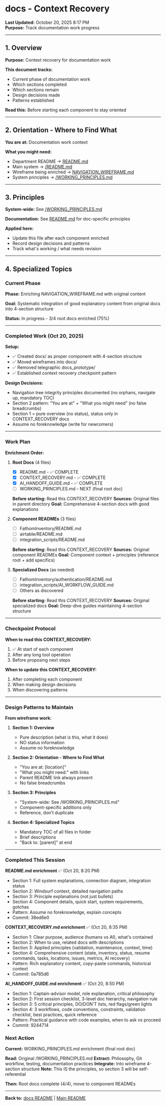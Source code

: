 # docs - Context Recovery

**Last Updated:** October 20, 2025 8:17 PM  
**Purpose:** Track documentation work progress

---

## 1. Overview

**Purpose:** Context recovery for documentation work

**This document tracks:**
- Current phase of documentation work
- Which sections completed
- Which sections remain
- Design decisions made
- Patterns established

**Read this:** Before starting each component to stay oriented

---

## 2. Orientation - Where to Find What

**You are at:** Documentation work context

**What you might need:**
- Department README → [README.md](README.md)
- Main system → [/README.md](../README.md)
- Wireframe being enriched → [NAVIGATION_WIREFRAME.md](NAVIGATION_WIREFRAME.md)
- System principles → [/WORKING_PRINCIPLES.md](../WORKING_PRINCIPLES.md)

---

## 3. Principles

**System-wide:** See [/WORKING_PRINCIPLES.md](../WORKING_PRINCIPLES.md)

**Documentation:** See [README.md](README.md) for doc-specific principles

**Applied here:**
- Update this file after each component enriched
- Record design decisions and patterns
- Track what's working / what needs revision

---

## 4. Specialized Topics

### Current Phase

**Phase:** Enriching NAVIGATION_WIREFRAME.md with original content

**Goal:** Systematic integration of good explanatory content from original docs into 4-section structure

**Status:** In progress - 3/4 root docs enriched (75%)

---

### Completed Work (Oct 20, 2025)

**Setup:**
- ✅ Created docs/ as proper component with 4-section structure
- ✅ Moved wireframes into docs/
- ✅ Removed telegraphic docs_prototype/
- ✅ Established context recovery checkpoint pattern

**Design Decisions:**
- Navigation tree integrity principles documented (no orphans, navigate up, mandatory TOC)
- Section 2 pattern: "You are at" + "What you might need" (no false breadcrumbs)
- Section 1 = pure overview (no status), status only in CONTEXT_RECOVERY docs
- Assume no foreknowledge (write for newcomers)

---

### Work Plan

**Enrichment Order:**

1. **Root Docs** (4 files)
   - [x] README.md - ✅ COMPLETE
   - [x] CONTEXT_RECOVERY.md - ✅ COMPLETE
   - [x] AI_HANDOFF_GUIDE.md - ✅ COMPLETE
   - [ ] WORKING_PRINCIPLES.md - NEXT (final root doc)
   
   **Before starting:** Read this CONTEXT_RECOVERY
   **Sources:** Original files in parent directory
   **Goal:** Comprehensive 4-section docs with good explanations

2. **Component READMEs** (3 files)
   - [ ] FathomInventory/README.md
   - [ ] airtable/README.md
   - [ ] integration_scripts/README.md
   
   **Before starting:** Read this CONTEXT_RECOVERY
   **Sources:** Original component READMEs
   **Goal:** Component context + principles (reference root + add specifics)

3. **Specialized Docs** (as needed)
   - [ ] FathomInventory/authentication/README.md
   - [ ] integration_scripts/AI_WORKFLOW_GUIDE.md
   - [ ] Others as discovered
   
   **Before starting:** Read this CONTEXT_RECOVERY
   **Sources:** Original specialized docs
   **Goal:** Deep-dive guides maintaining 4-section structure

---

### Checkpoint Protocol

**When to read this CONTEXT_RECOVERY:**
1. ✅ At start of each component
2. After any long tool operation
3. Before proposing next steps

**When to update this CONTEXT_RECOVERY:**
1. After completing each component
2. When making design decisions
3. When discovering patterns

---

### Design Patterns to Maintain

**From wireframe work:**

1. **Section 1: Overview**
   - Pure description (what is this, what it does)
   - NO status information
   - Assume no foreknowledge

2. **Section 2: Orientation - Where to Find What**
   - "You are at: [location]"
   - "What you might need:" with links
   - Parent README link always present
   - No false breadcrumbs

3. **Section 3: Principles**
   - "System-wide: See /WORKING_PRINCIPLES.md"
   - Component-specific additions only
   - Reference, don't duplicate

4. **Section 4: Specialized Topics**
   - Mandatory TOC of all files in folder
   - Brief descriptions
   - "Back to: [parent]" at end

---

### Completed This Session

**README.md enrichment** ✅ (Oct 20, 8:20 PM)
- Section 1: Full system explanations, connection diagram, integration status
- Section 2: Windsurf context, detailed navigation paths
- Section 3: Principle explanations (not just bullets)
- Section 4: Component details, quick start, system requirements, gotchas
- Pattern: Assume no foreknowledge, explain concepts
- Commit: 38ed6e0

**CONTEXT_RECOVERY.md enrichment** ✅ (Oct 20, 8:35 PM)
- Section 1: Clear purpose, audience (humans vs AI), what's contained
- Section 2: When to use, related docs with descriptions
- Section 3: Applied principles (validation, maintenance, context, time)
- Section 4: Comprehensive content (state, inventory, status, resume commands, tasks, locations, issues, metrics, AI recovery)
- Pattern: Rich explanatory content, copy-paste commands, historical context
- Commit: 0a785d6

**AI_HANDOFF_GUIDE.md enrichment** ✅ (Oct 20, 8:50 PM)
- Section 1: Captain-advisor model, role explanation, critical philosophy
- Section 2: First session checklist, 3-level doc hierarchy, navigation rule
- Section 3: 5 critical principles, DO/DON'T lists, red flags/green lights
- Section 4: 3 workflows, code conventions, constraints, validation checklist, best practices, quick reference
- Pattern: Practical guidance with code examples, when to ask vs proceed
- Commit: 9244714

### Next Action

**Current:** WORKING_PRINCIPLES.md enrichment (final root doc)

**Read:** Original /WORKING_PRINCIPLES.md
**Extract:** Philosophy, Git workflow, testing, documentation practices
**Integrate:** Into wireframe 4-section structure
**Note:** This IS the principles, so section 3 will be self-referential

**Then:** Root docs complete (4/4), move to component READMEs

---

**Back to:** [docs README](README.md) | [Main README](../README.md)
